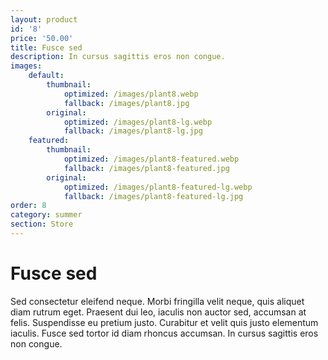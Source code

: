 ```yaml
---
layout: product
id: '8'
price: '50.00'
title: Fusce sed
description: In cursus sagittis eros non congue.
images:
    default:
        thumbnail:
            optimized: /images/plant8.webp
            fallback: /images/plant8.jpg
        original:
            optimized: /images/plant8-lg.webp
            fallback: /images/plant8-lg.jpg
    featured: 
        thumbnail:
            optimized: /images/plant8-featured.webp
            fallback: /images/plant8-featured.jpg
        original:
            optimized: /images/plant8-featured-lg.webp
            fallback: /images/plant8-featured-lg.jpg
order: 8
category: summer
section: Store
---
```


# Fusce sed

Sed consectetur eleifend neque. Morbi fringilla velit neque, quis aliquet diam rutrum eget. Praesent dui leo, iaculis non auctor sed, accumsan at felis. Suspendisse eu pretium justo. Curabitur et velit quis justo elementum iaculis. Fusce sed tortor id diam rhoncus accumsan. In cursus sagittis eros non congue.